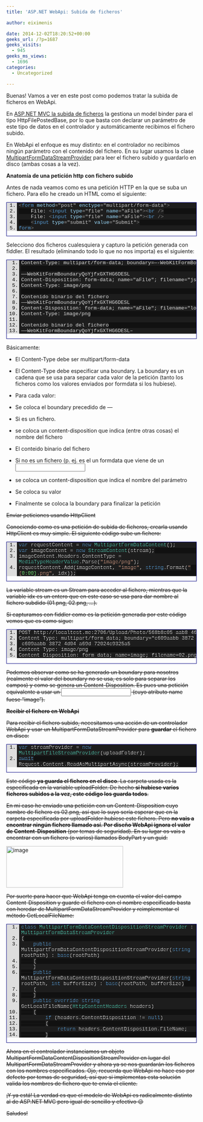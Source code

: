 ```yaml
---
title: 'ASP.NET WebApi: Subida de ficheros'

author: eiximenis

date: 2014-12-02T18:20:52+00:00
geeks_url: /?p=1687
geeks_visits:
  - 945
geeks_ms_views:
  - 1696
categories:
  - Uncategorized

---
```

Buenas! Vamos a ver en este post como podemos tratar la subida de ficheros en WebApi. 

En <a href="http://geeks.ms/blogs/etomas/archive/2010/09/08/subir-ficheros-al-servidor-en-asp-net-mvc.aspx" target="_blank" rel="noopener noreferrer">ASP.NET MVC la subida de ficheros</a> la gestiona un model binder para el tipo HttpFilePostedBase, por lo que basta con declarar un parámetro de este tipo de datos en el controlador y automáticamente recibimos el fichero subido.

En WebApi el enfoque es muy distinto: en el controlador no recibimos ningún parámetro con el contenido del fichero. En su lugar usamos la clase <a href="http://msdn.microsoft.com/es-es/library/system.net.http.multipartformdatastreamprovider%28v=vs.118%29.aspx" target="_blank" rel="noopener noreferrer">MultipartFormDataStreamProvider</a> para leer el fichero subido y guardarlo en disco (ambas cosas a la vez).

**Anatomía de una petición http con fichero subido**

Antes de nada veamos como es una petición HTTP en la que se suba un fichero. Para ello he creado un HTML como el siguiente:

<div id="scid:9ce6104f-a9aa-4a17-a79f-3a39532ebf7c:4f15de38-9fbe-4079-b9ff-80a22bd59008" class="wlWriterEditableSmartContent" style="float: none; padding-bottom: 0px; padding-top: 0px; padding-left: 0px; margin: 0px; display: inline; padding-right: 0px">
  <div style="border: #000080 1px solid; color: #000; font-family: 'Courier New', Courier, Monospace; font-size: 10pt">
    <div style="background: #ddd; max-height: 300px; overflow: auto">
      <ol start="1" style="background: #1d1d1d; margin: 0 0 0 2em; padding: 0 0 0 5px;">
        <li>
          <span style="background:#1e1e1e;color:#dcdcdc"></span><span style="background:#1e1e1e;color:#808080"><</span><span style="background:#1e1e1e;color:#569cd6">form</span><span style="background:#1e1e1e;color:#dcdcdc"> </span><span style="background:#1e1e1e;color:#9cdcfe">method</span><span style="background:#1e1e1e;color:#b4b4b4">=</span><span style="background:#1e1e1e;color:#c8c8c8">"post"</span><span style="background:#1e1e1e;color:#dcdcdc"> </span><span style="background:#1e1e1e;color:#9cdcfe">enctype</span><span style="background:#1e1e1e;color:#b4b4b4">=</span><span style="background:#1e1e1e;color:#c8c8c8">"multipart/form-data"</span><span style="background:#1e1e1e;color:#808080">></span>
        </li>
        <li style="background: #111111">
              <span style="background:#1e1e1e;color:#dcdcdc">File: </span><span style="background:#1e1e1e;color:#808080"><</span><span style="background:#1e1e1e;color:#569cd6">input</span><span style="background:#1e1e1e;color:#dcdcdc"> </span><span style="background:#1e1e1e;color:#9cdcfe">type</span><span style="background:#1e1e1e;color:#b4b4b4">=</span><span style="background:#1e1e1e;color:#c8c8c8">"file"</span><span style="background:#1e1e1e;color:#dcdcdc"> </span><span style="background:#1e1e1e;color:#9cdcfe">name</span><span style="background:#1e1e1e;color:#b4b4b4">=</span><span style="background:#1e1e1e;color:#c8c8c8">"aFile"</span><span style="background:#1e1e1e;color:#808080">><</span><span style="background:#1e1e1e;color:#569cd6">br</span><span style="background:#1e1e1e;color:#dcdcdc"> </span><span style="background:#1e1e1e;color:#808080">/></span>
        </li>
        <li>
              <span style="background:#1e1e1e;color:#dcdcdc">File: </span><span style="background:#1e1e1e;color:#808080"><</span><span style="background:#1e1e1e;color:#569cd6">input</span><span style="background:#1e1e1e;color:#dcdcdc"> </span><span style="background:#1e1e1e;color:#9cdcfe">type</span><span style="background:#1e1e1e;color:#b4b4b4">=</span><span style="background:#1e1e1e;color:#c8c8c8">"file"</span><span style="background:#1e1e1e;color:#dcdcdc"> </span><span style="background:#1e1e1e;color:#9cdcfe">name</span><span style="background:#1e1e1e;color:#b4b4b4">=</span><span style="background:#1e1e1e;color:#c8c8c8">"aFile"</span><span style="background:#1e1e1e;color:#808080">><</span><span style="background:#1e1e1e;color:#569cd6">br</span><span style="background:#1e1e1e;color:#dcdcdc"> </span><span style="background:#1e1e1e;color:#808080">/></span>
        </li>
        <li style="background: #111111">
              <span style="background:#1e1e1e;color:#dcdcdc"></span><span style="background:#1e1e1e;color:#808080"><</span><span style="background:#1e1e1e;color:#569cd6">input</span><span style="background:#1e1e1e;color:#dcdcdc"> </span><span style="background:#1e1e1e;color:#9cdcfe">type</span><span style="background:#1e1e1e;color:#b4b4b4">=</span><span style="background:#1e1e1e;color:#c8c8c8">"submit"</span><span style="background:#1e1e1e;color:#dcdcdc"> </span><span style="background:#1e1e1e;color:#9cdcfe">value</span><span style="background:#1e1e1e;color:#b4b4b4">=</span><span style="background:#1e1e1e;color:#c8c8c8">"Submit"</span><span style="background:#1e1e1e;color:#808080">></span>
        </li>
        <li>
          <span style="background:#1e1e1e;color:#dcdcdc"></span><span style="background:#1e1e1e;color:#808080"></</span><span style="background:#1e1e1e;color:#569cd6">form</span><span style="background:#1e1e1e;color:#808080">></span>
        </li>
      </ol>
    </div></p>
  </div></p>
</div>

Selecciono dos ficheros cualesquiera y capturo la petición generada con fiddler. El resultado (eliminando todo lo que no nos importa) es el siguiente:

<div id="scid:9ce6104f-a9aa-4a17-a79f-3a39532ebf7c:74755595-1e25-4f1b-ae3d-229c3153941a" class="wlWriterEditableSmartContent" style="float: none; padding-bottom: 0px; padding-top: 0px; padding-left: 0px; margin: 0px; display: inline; padding-right: 0px">
  <div style="border: #000080 1px solid; color: #000; font-family: 'Courier New', Courier, Monospace; font-size: 10pt">
    <div style="background: #ddd; max-height: 300px; overflow: auto">
      <ol start="1" style="background: #1d1d1d; margin: 0 0 0 2.5em; padding: 0 0 0 5px; white-space: nowrap">
        <li>
          <span style="background:#1e1e1e;color:#dcdcdc">Content-Type: multipart/form-data; boundary=&#8212;-WebKitFormBoundaryQoYjfxGXTHG6DESL</span>
        </li>
        <li style="background: #111111">
          &nbsp;
        </li>
        <li>
          <span style="background:#1e1e1e;color:#dcdcdc">&#8212;&#8212;WebKitFormBoundaryQoYjfxGXTHG6DESL</span>
        </li>
        <li style="background: #111111">
          <span style="background:#1e1e1e;color:#dcdcdc">Content-Disposition: form-data; name="aFile"; filename="jsio.png"</span>
        </li>
        <li>
          <span style="background:#1e1e1e;color:#dcdcdc">Content-Type: image/png</span>
        </li>
        <li style="background: #111111">
          &nbsp;
        </li>
        <li>
          <span style="background:#1e1e1e;color:#dcdcdc">Contenido binario del fichero</span>
        </li>
        <li style="background: #111111">
          <span style="background:#1e1e1e;color:#dcdcdc">&#8212;&#8212;WebKitFormBoundaryQoYjfxGXTHG6DESL</span>
        </li>
        <li>
          <span style="background:#1e1e1e;color:#dcdcdc">Content-Disposition: form-data; name="aFile"; filename="logo_mvp.png"</span>
        </li>
        <li style="background: #111111">
          <span style="background:#1e1e1e;color:#dcdcdc">Content-Type: image/png</span>
        </li>
        <li>
          &nbsp;
        </li>
        <li style="background: #111111">
          <span style="background:#1e1e1e;color:#dcdcdc">Contenido binario del fichero</span>
        </li>
        <li>
          <span style="background:#1e1e1e;color:#dcdcdc">&#8212;&#8212;WebKitFormBoundaryQoYjfxGXTHG6DESL&#8211;</span>
        </li>
      </ol>
    </div></p>
  </div></p>
</div>

Básicamente:

  * El Content-Type debe ser multipart/form-data
  * El Content-Type debe especificar una boundary. La boundary es un cadena que se usa para separar cada valor de la petición (tanto los ficheros como los valores enviados por formdata si los hubiese).
  * Para cada valor:
  * Se coloca el boundary precedido de &#8212;
  * Si es un fichero.
  * se coloca un content-disposition que indica (entre otras cosas) el nombre del fichero
  * El conteido binario del fichero

  * Si no es un fichero (p. ej. es el un formdata que viene de un <input type=text>
  * se coloca un content-disposition que indica el nombre del parámetro
  * Se coloca su valor

  * Finalmente se coloca la boundary para finalizar la petición

<s trong>Enviar peticiones usando HttpClient</strong>

Conociendo como es una petición de subida de ficheros, crearla usando HttpClient es muy simple. El siguiente código sube un fichero:

<div id="scid:9ce6104f-a9aa-4a17-a79f-3a39532ebf7c:cfbe61c6-f1c6-45d4-9360-490209c84498" class="wlWriterEditableSmartContent" style="float: none; padding-bottom: 0px; padding-top: 0px; padding-left: 0px; margin: 0px; display: inline; padding-right: 0px">
  <div style="border: #000080 1px solid; color: #000; font-family: 'Courier New', Courier, Monospace; font-size: 10pt">
    <div style="background: #ddd; max-height: 300px; overflow: auto">
      <ol start="1" style="background: #1d1d1d; margin: 0 0 0 2em; padding: 0 0 0 5px;">
        <li>
          <span style="background:#1e1e1e;color:#dcdcdc"></span><span style="background:#1e1e1e;color:#569cd6">var</span><span style="background:#1e1e1e;color:#dcdcdc"> requestContent </span><span style="background:#1e1e1e;color:#b4b4b4">=</span><span style="background:#1e1e1e;color:#dcdcdc"> </span><span style="background:#1e1e1e;color:#569cd6">new</span><span style="background:#1e1e1e;color:#dcdcdc"> </span><span style="background:#1e1e1e;color:#4ec9b0">MultipartFormDataContent</span><span style="background:#1e1e1e;color:#dcdcdc">();</span>
        </li>
        <li style="background: #111111">
          <span style="background:#1e1e1e;color:#dcdcdc"></span><span style="background:#1e1e1e;color:#569cd6">var</span><span style="background:#1e1e1e;color:#dcdcdc"> imageContent </span><span style="background:#1e1e1e;color:#b4b4b4">=</span><span style="background:#1e1e1e;color:#dcdcdc"> </span><span style="background:#1e1e1e;color:#569cd6">new</span><span style="background:#1e1e1e;color:#dcdcdc"> </span><span style="background:#1e1e1e;color:#4ec9b0">StreamContent</span><span style="background:#1e1e1e;color:#dcdcdc">(stream);</span>
        </li>
        <li>
          <span style="background:#1e1e1e;color:#dcdcdc">imageContent</span><span style="background:#1e1e1e;color:#b4b4b4">.</span><span style="background:#1e1e1e;color:#dcdcdc">Headers</span><span style="background:#1e1e1e;color:#b4b4b4">.</span><span style="background:#1e1e1e;color:#dcdcdc">ContentType </span><span style="background:#1e1e1e;color:#b4b4b4">=</span><span style="background:#1e1e1e;color:#dcdcdc"> </span><span style="background:#1e1e1e;color:#4ec9b0">MediaTypeHeaderValue</span><span style="background:#1e1e1e;color:#b4b4b4">.</span><span style="background:#1e1e1e;color:#dcdcdc">Parse(</span><span style="background:#1e1e1e;color:#d69d85">"image/png"</span><span style="background:#1e1e1e;color:#dcdcdc">);</span>
        </li>
        <li style="background: #111111">
          <span style="background:#1e1e1e;color:#dcdcdc">requestContent</span><span style="background:#1e1e1e;color:#b4b4b4">.</span><span style="background:#1e1e1e;color:#dcdcdc">Add(imageContent, </span><span style="background:#1e1e1e;color:#d69d85">"image"</span><span style="background:#1e1e1e;color:#dcdcdc">, </span><span style="background:#1e1e1e;color:#569cd6">string</span><span style="background:#1e1e1e;color:#b4b4b4">.</span><span style="background:#1e1e1e;color:#dcdcdc">Format(</span><span style="background:#1e1e1e;color:#d69d85">"{</span><span style="background:#1e1e1e;color:#80ff80">0:00}</span><span style="background:#1e1e1e;color:#d69d85">.png"</span><span style="background:#1e1e1e;color:#dcdcdc">, idx));</span>
        </li>
      </ol>
    </div></p>
  </div></p>
</div>

La variable stream es un Stream para acceder al fichero, mientras que la variable idx es un entero que en este caso se usa para dar nombre al fichero subdido (01.png, 02.png, …).

Si capturamos con fiddler como es la petición generada por este código vemos que es como sigue:

<div id="scid:9ce6104f-a9aa-4a17-a79f-3a39532ebf7c:72640d2d-5d7e-4359-89e6-c3f64d971fed" class="wlWriterEditableSmartContent" style="float: none; padding-bottom: 0px; padding-top: 0px; padding-left: 0px; margin: 0px; display: inline; padding-right: 0px">
  <div style="border: #000080 1px solid; color: #000; font-family: 'Courier New', Courier, Monospace; font-size: 10pt">
    <div style="background: #ddd; max-height: 300px; overflow: auto">
      <ol start="1" style="background: #1d1d1d; margin: 0 0 0 2em; padding: 0 0 0 5px; white-space: nowrap">
        <li>
          <span style="background:#1e1e1e;color:#dcdcdc">POST http://localtest.me:2706/Upload/Photo/568b8c05-aab8-46db-8cbc-aec2a96dec18/2 HTTP/1.1</span>
        </li>
        <li style="background: #111111">
          <span style="background:#1e1e1e;color:#dcdcdc">Content-Type: multipart/form-data; boundary="c609aabb-3872-4d04-a69d-72024c9325a5"</span>
        </li>
        <li>
          <span style="background:#1e1e1e;color:#dcdcdc">&#8211;c609aabb-3872-4d04-a69d-72024c9325a5</span>
        </li>
        <li style="background: #111111">
          <span style="background:#1e1e1e;color:#dcdcdc">Content-Type: image/png</span>
        </li>
        <li>
          <span style="background:#1e1e1e;color:#dcdcdc">Content-Disposition: form-data; name=image; filename=02.png; filename*=utf-8''02.png</span>
        </li>
      </ol>
    </div></p>
  </div></p>
</div>

Podemos observar como se ha generado un boundary para nosotros (realmente el valor del boundary no se usa, es solo para separar los campos) y como se genera un Content-Disposition. Es pues una petición equivalente a usar un <input type=”file” /> (cuyo atributo name fuese “image”).

**Recibir el fichero en WebApi**

Para recibir el fichero subido, necesitamos una acción de un controlador WebApi y usar un MultipartFormDataStreamProvider para **guardar** el fichero en disco:

<div id="scid:9ce6104f-a9aa-4a17-a79f-3a39532ebf7c:bbac539f-8c8f-4e59-ba54-e7fc33de39d7" class="wlWriterEditableSmartContent" style="float: none; padding-bottom: 0px; padding-top: 0px; padding-left: 0px; margin: 0px; display: inline; padding-right: 0px">
  <div style="border: #000080 1px solid; color: #000; font-family: 'Courier New', Courier, Monospace; font-size: 10pt">
    <div style="background: #ddd; max-height: 300px; overflow: auto">
      <ol start="1" style="background: #1d1d1d; margin: 0 0 0 2em; padding: 0 0 0 5px;">
        <li>
          <span style="background:#1e1e1e;color:#dcdcdc"></span><span style="background:#1e1e1e;color:#569cd6">var</span><span style="background:#1e1e1e;color:#dcdcdc"> streamProvider </span><span style="background:#1e1e1e;color:#b4b4b4">=</span><span style="background:#1e1e1e;color:#dcdcdc"> </span><span style="background:#1e1e1e;color:#569cd6">new</span><span style="background:#1e1e1e;color:#dcdcdc"> </span><span style="background:#1e1e1e;color:#4ec9b0">MultipartFileStreamProvider</span><span style="background:#1e1e1e;color:#dcdcdc">(uploadFolder);</span>
        </li>
        <li style="background: #111111">
          <span style="background:#1e1e1e;color:#dcdcdc"></span><span style="background:#1e1e1e;color:#569cd6">await</span><span style="background:#1e1e1e;color:#dcdcdc"> Request</span><span style="background:#1e1e1e;color:#b4b4b4">.</span><span style="background:#1e1e1e;color:#dcdcdc">Content</span><span style="background:#1e1e1e;color:#b4b4b4">.</span><span style="background:#1e1e1e;color:#dcdcdc">ReadAsMultipartAsync(streamProvider);</span>
        </li>
      </ol>
    </div></p>
  </div></p>
</div>

Este código **ya guarda el fichero en el disco**. La carpeta usada es la especificada en la variable uploadFolder. De hecho **si hubiese varios ficheros subidos a la vez, este código los guarda todos**.

En mi caso he enviado una petición con un Content-Disposition cuyo nombre de fichero es 02.png, así que lo suyo sería esperar que en la carpeta especificada por uploadFolder hubiese este fichero. Pero **no vais a encontrar ningún fichero llamado así. Por diseño WebApi ignora el valor de Content-Disposition** (por temas de seguridad). En su lugar os vais a encontrar con un fichero (o varios) llamados BodyPart y un guid:

[<img title="image" style="border-top: 0px; border-right: 0px; background-image: none; border-bottom: 0px; padding-top: 0px; padding-left: 0px; border-left: 0px; display: inline; padding-right: 0px" border="0" alt="image" src="http://geeks.ms/cfs-file.ashx/__key/CommunityServer.Blo
gs.Components.WeblogFiles/etomas/image_5F00_thumb_5F00_67BB1D71.png" width="309" height="110" />][1]

Por suerte para hacer que WebApi tenga en cuenta el valor del campo Content-Disposition y guarde el fichero con el nombre especificado basta con heredar de MultipartFormDataStreamProvider y reimplementar el método GetLocalFileName:

<div id="scid:9ce6104f-a9aa-4a17-a79f-3a39532ebf7c:51eaf7ac-4816-4a31-a0be-cb2e574b49d1" class="wlWriterEditableSmartContent" style="float: none; padding-bottom: 0px; padding-top: 0px; padding-left: 0px; margin: 0px; display: inline; padding-right: 0px">
  <div style="border: #000080 1px solid; color: #000; font-family: 'Courier New', Courier, Monospace; font-size: 10pt">
    <div style="background: #ddd; max-height: 300px; overflow: auto">
      <ol start="1" style="background: #1d1d1d; margin: 0 0 0 2.5em; padding: 0 0 0 5px;">
        <li>
          <span style="background:#1e1e1e;color:#dcdcdc"></span><span style="background:#1e1e1e;color:#569cd6">class</span><span style="background:#1e1e1e;color:#dcdcdc"> </span><span style="background:#1e1e1e;color:#4ec9b0">MultipartFormDataContentDispositionStreamProvider</span><span style="background:#1e1e1e;color:#dcdcdc"> : </span><span style="background:#1e1e1e;color:#4ec9b0">MultipartFormDataStreamProvider</span>
        </li>
        <li style="background: #111111">
          <span style="background:#1e1e1e;color:#dcdcdc">{</span>
        </li>
        <li>
              <span style="background:#1e1e1e;color:#dcdcdc"></span><span style="background:#1e1e1e;color:#569cd6">public</span><span style="background:#1e1e1e;color:#dcdcdc"> MultipartFormDataContentDispositionStreamProvider(</span><span style="background:#1e1e1e;color:#569cd6">string</span><span style="background:#1e1e1e;color:#dcdcdc"> rootPath) : </span><span style="background:#1e1e1e;color:#569cd6">base</span><span style="background:#1e1e1e;color:#dcdcdc">(rootPath)</span>
        </li>
        <li style="background: #111111">
              <span style="background:#1e1e1e;color:#dcdcdc">{</span>
        </li>
        <li>
              <span style="background:#1e1e1e;color:#dcdcdc">}</span>
        </li>
        <li style="background: #111111">
              <span style="background:#1e1e1e;color:#dcdcdc"></span><span style="background:#1e1e1e;color:#569cd6">public</span><span style="background:#1e1e1e;color:#dcdcdc"> MultipartFormDataContentDispositionStreamProvider(</span><span style="background:#1e1e1e;color:#569cd6">string</span><span style="background:#1e1e1e;color:#dcdcdc"> rootPath, </span><span style="background:#1e1e1e;color:#569cd6">int</span><span style="background:#1e1e1e;color:#dcdcdc"> bufferSize) : </span><span style="background:#1e1e1e;color:#569cd6">base</span><span style="background:#1e1e1e;color:#dcdcdc">(rootPath, bufferSize)</span>
        </li>
        <li>
              <span style="background:#1e1e1e;color:#dcdcdc">{</span>
        </li>
        <li style="background: #111111">
              <span style="background:#1e1e1e;color:#dcdcdc">}</span>
        </li>
        <li>
              <span style="background:#1e1e1e;color:#dcdcdc"></span><span style="background:#1e1e1e;color:#569cd6">public</span><span style="background:#1e1e1e;color:#dcdcdc"> </span><span style="background:#1e1e1e;color:#569cd6">override</span><span style="background:#1e1e1e;color:#dcdcdc"> </span><span style="background:#1e1e1e;color:#569cd6">string</span><span style="background:#1e1e1e;color:#dcdcdc"> GetLocalFileName(</span><span style="background:#1e1e1e;color:#4ec9b0">HttpContentHeaders</span><span style="background:#1e1e1e;color:#dcdcdc"> headers)</span>
        </li>
        <li style="background: #111111">
              <span style="background:#1e1e1e;color:#dcdcdc">{</span>
        </li>
        <li>
                  <span style="background:#1e1e1e;color:#dcdcdc"></span><span style="background:#1e1e1e;color:#569cd6">if</span><span style="background:#1e1e1e;color:#dcdcdc"> (headers</span><span style="background:#1e1e1e;color:#b4b4b4">.</span><span style="background:#1e1e1e;color:#dcdcdc">ContentDisposition </span><span style="background:#1e1e1e;color:#b4b4b4">!=</span><span style="background:#1e1e1e;color:#dcdcdc"> </span><span style="background:#1e1e1e;color:#569cd6">null</span><span style="background:#1e1e1e;color:#dcdcdc">)</span>
        </li>
        <li style="background: #111111">
                  <span style="background:#1e1e1e;color:#dcdcdc">{</span>
        </li>
        <li>
                      <span style="background:#1e1e1e;color:#dcdcdc"></span><span style="background:#1e1e1e;color:#569cd6">return</span><span style="background:#1e1e1e;color:#dcdcdc"> headers</span><span style="background:#1e1e1e;color:#b4b4b4">.</span><span style="background:#1e1e1e;color:#dcdcdc">ContentDisposition</span><span style="background:#1e1e1e;color:#b4b4b4">.</span><span style="background:#1e1e1e;color:#dcdcdc">FileName;</span>
        </li>
        <li style="background: #111111">
                  <span style="background:#1e1e1e;color:#dcdcdc">}</span>
        </li>
        <li>
                  <span style="background:#1e1e1e;color:#dcdcdc"></span><span style="background:#1e1e1e;color:#569cd6">return</span><span style="background:#1e1e1e;color:#dcdcdc"> </span><span style="background:#1e1e1e;color:#569cd6">base</span><span style="background:#1e1e1e;color:#b4b4b4">.</span><span style="background:#1e1e1e;color:#dcdcdc">GetLocalFileName(headers);</span>
        </li>
        <li style="background: #111111">
              <span style="background:#1e1e1e;color:#dcdcdc">}</span>
        </li>
        <li>
          <span style="background:#1e1e1e;color:#dcdcdc">}</span>
        </li>
      </ol>
    </div></p>
  </div></p>
</div>

Ahora en el controlador instanciamos un objeto MultipartFormDataContentDispositionStreamProvider en lugar del MultipartFormDataStreamProvider y ahora ya se nos guardarán los ficheros con los nombres especificados. Ojo, recuerda que WebApi no hace eso por defecto por temas de seguridad, así que si implementas esta solución valida los nombres de fichero que te envía el cliente.

¡Y ya está! La verdad es que el modelo de WebApi es radicalmente distinto al de ASP.NET MVC pero igual de sencillo y efectivo 😉

Saludos!

 [1]: http://geeks.ms/cfs-file.ashx/__key/CommunityServer.Blogs.Components.WeblogFiles/etomas/image_5F00_34C8FC59.png